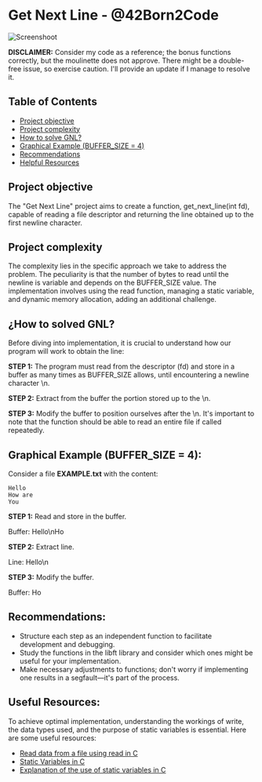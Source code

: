 # Get Next Line - @42Born2Code

![Screenshoot](https://github.com/Freddyfleitas/getnextline_42/blob/main/gnl.png)

**DISCLAIMER:** Consider my code as a reference; the bonus functions correctly, but the moulinette does not approve. There might be a double-free issue, so exercise caution. I'll provide an update if I manage to resolve it.

## Table of Contents

- [Project objective](#project-objective)
- [Project complexity](#project-complexity)
- [How to solve GNL?](#how-to-solve-gnl)
- [Graphical Example (BUFFER_SIZE = 4)](#graphical-example-buffer_size--4)
- [Recommendations](#recommendations)
- [Helpful Resources](#helpful-resources)

## Project objective

The "Get Next Line" project aims to create a function, get_next_line(int fd), capable of reading a file descriptor and returning the line obtained up to the first newline character.

## Project complexity

The complexity lies in the specific approach we take to address the problem. The peculiarity is that the number of bytes to read until the newline is variable and depends on the BUFFER_SIZE value. The implementation involves using the read function, managing a static variable, and dynamic memory allocation, adding an additional challenge.

## ¿How to solved GNL?

Before diving into implementation, it is crucial to understand how our program will work to obtain the line:

**STEP 1:** The program must read from the descriptor (fd) and store in a buffer as many times as BUFFER_SIZE allows, until encountering a newline character \n.

**STEP 2:** Extract from the buffer the portion stored up to the \n.

**STEP 3:** Modify the buffer to position ourselves after the \n. It's important to note that the function should be able to read an entire file if called repeatedly.


## Graphical Example (BUFFER_SIZE = 4):

Consider a file **EXAMPLE.txt** with the content:

```
Hello
How are
You
```

**STEP 1:** Read and store in the buffer.

Buffer: Hello\nHo

**STEP 2:** Extract line.

Line: Hello\n

**STEP 3:** Modify the buffer.

Buffer: Ho

## Recommendations:

- Structure each step as an independent function to facilitate development and debugging.
- Study the functions in the libft library and consider which ones might be useful for your implementation.
- Make necessary adjustments to functions; don't worry if implementing one results in a segfault—it's part of the process.

## Useful Resources:

To achieve optimal implementation, understanding the workings of write, the data types used, and the purpose of static variables is essential. Here are some useful resources:

- [Read data from a file using read in C](https://github.com/xicodomingues/francinette](https://www.educative.io/answers/read-data-from-a-file-using-read-in-c)https://www.educative.io/answers/read-data-from-a-file-using-read-in-c)
- [Static Variables in C](https://github.com/xicodomingues/francinette](https://www.educative.io/answers/read-data-from-a-file-using-read-in-c)https://www.educative.io/answers/read-data-from-a-file-using-read-in-c](https://www.it.uc3m.es/pbasanta/asng/course_notes/variables_en.html#variables_static)https://www.it.uc3m.es/pbasanta/asng/course_notes/variables_en.html#variables_static)
- [Explanation of the use of static variables in C](https://github.com/xicodomingues/francinette](https://www.educative.io/answers/read-data-from-a-file-using-read-in-c)https://www.educative.io/answers/read-data-from-a-file-using-read-in-c](https://www.it.uc3m.es/pbasanta/asng/course_notes/variables_en.html#variables_static)https://www.it.uc3m.es/pbasanta/asng/course_notes/variables_en.html#variables_static](https://stackoverflow.com/questions/572547/what-does-static-mean-in-c)https://stackoverflow.com/questions/572547/what-does-static-mean-in-c)
